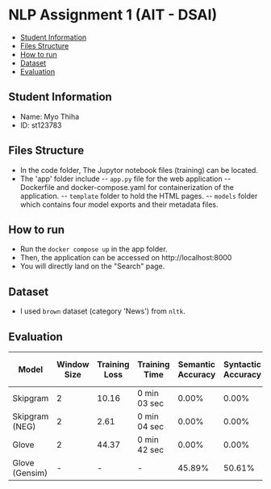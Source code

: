 # NLP Assignment 1 (AIT - DSAI)

- [Student Information](#student-information)
- [Files Structure](#files-structure)
- [How to run](#how-to-run)
- [Dataset](#dataset)
- [Evaluation](#evaluation)

## Student Information
 - Name: Myo Thiha
 - ID: st123783

## Files Structure
 - In the code folder, The Jupytor notebook files (training) can be located.
 - The 'app' folder include 
 -- `app.py` file for the web application
 -- Dockerfile and docker-compose.yaml for containerization of the application.
 -- `template` folder to hold the HTML pages.
 -- `models` folder which contains four model exports and their metadata files.

## How to run
 - Run the `docker compose up` in the app folder.
 - Then, the application can be accessed on http://localhost:8000
 - You will directly land on the "Search" page.

## Dataset
- I used `brown` dataset (category 'News') from `nltk`.

 ## Evaluation

| Model             | Window Size | Training Loss | Training Time | Semantic Accuracy | Syntactic Accuracy | Similarity (Correlation Score) |
|-------------------|-------------|---------------|---------------|--------------------|-------------------|-------------------|
| Skipgram          | 2     | 10.16       | 0 min 03 sec       | 0.00%            | 0.00%           | 0.08   |
| Skipgram (NEG)    | 2     | 2.61       | 0 min 04 sec       | 0.00%            | 0.00%           | 0.22   |
| Glove             | 2     | 44.37       | 0 min 42 sec       | 0.00%            | 0.00%           | -0.02   |
| Glove (Gensim)    | - | -       | -       | 45.89%            | 50.61%           | 0.54   |